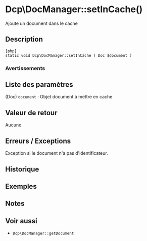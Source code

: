# Dcp\DocManager::setInCache() 

<div class="short-description">
Ajoute un document dans le cache
</div>
<!--
<div class="applicability">
Obsolète depuis #.#.#
</div>
-->

## Description 

    [php]
    static void Dcp\DocManager::setInCache ( Doc $document )


### Avertissements 


## Liste des paramètres 
 
(Doc) `document`
:   Objet document à mettre en cache


## Valeur de retour 

Aucune

## Erreurs / Exceptions 

Exception si le document n'a pas d'identificateur.

## Historique 


## Exemples 


## Notes 


## Voir aussi 

*   `Dcp\DocManager::getDocument`